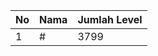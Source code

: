 | No | Nama            | Jumlah Level |
|----|-----------------|--------------|
| 1  | #    |    3799        |
